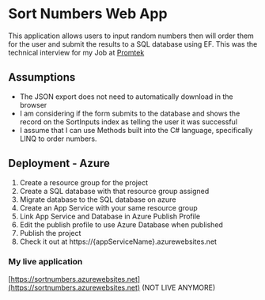 # Sort Numbers Web App
This application allows users to input random numbers then will order them for the user and submit the results to a SQL database using EF.
This was the technical interview for my Job at [Promtek](https://www.promtek.com)

## Assumptions
- The JSON export does not need to automatically download in the browser
- I am considering if the form submits to the database and shows the record on the SortInputs index as telling the user it was successful
- I assume that I can use Methods built into the C# language, specifically LINQ to order numbers.

## Deployment - Azure
1.  Create a resource group for the project
1.  Create a SQL database with that resource group assigned
1.  Migrate database to the SQL database on azure
1.  Create an App Service with your same resource group
1.  Link App Service and Database in Azure Publish Profile
1.  Edit the publish profile to use Azure Database when published
1.  Publish the project
1.  Check it out at https://{appServiceName}.azurewebsites.net

### My live application

[https://sortnumbers.azurewebsites.net](https://sortnumbers.azurewebsites.net) (NOT LIVE ANYMORE)
